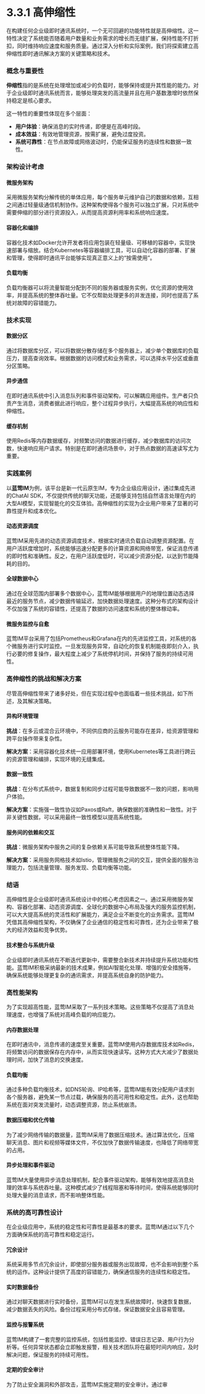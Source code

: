 # 3.3.1 高伸缩性

在构建任何企业级即时通讯系统时，一个无可回避的功能特性就是高伸缩性。这一特性决定了系统能否随着用户数量和业务需求的增长而无缝扩展，保持性能不打折扣，同时维持响应速度和服务质量。通过深入分析和实际案例，我们将探索建立高伸缩性即时通讯解决方案的关键策略和技术。

### 概念与重要性

**伸缩性**指的是系统在处理增加或减少的负载时，能够保持或提升其性能的能力。对于企业级即时通讯系统而言，能够处理突发的高流量并且在用户基数激增时依然保持稳定是核心要求。

这一特性的重要性体现在多个层面：
- **用户体验**：确保消息的实时传递，即便是在高峰时段。
- **成本效益**：有效地管理资源，按需扩展，避免过度投资。
- **系统可靠性**：在节点故障或网络波动时，仍能保证服务的连续性和数据一致性。

### 架构设计考虑

#### 微服务架构

采用微服务架构分解传统的单体应用，每个服务单元维护自己的数据和依赖，互相之间通过轻量级通信机制协作。这种架构使得各个服务可以独立扩展，只对系统中需要伸缩的部分进行资源投入，从而提高资源利用率和系统响应速度。

#### 容器化和编排

容器化技术如Docker允许开发者将应用包装在轻量级、可移植的容器中，实现快速部署与缩放。结合Kubernetes等容器编排工具，可以自动化容器的部署、扩展和管理，使得即时通讯平台能够实现真正意义上的“按需使用”。

#### 负载均衡

负载均衡器可以将流量智能分配到不同的服务器或服务实例，优化资源的使用效率，并提高系统的整体吞吐量。它不仅帮助处理更多的并发连接，同时也提高了系统对故障的容错能力。

### 技术实现

#### 数据分区

通过将数据库分区，可以将数据分散存储在多个服务器上，减少单个数据库的负载压力，提高查询效率。根据数据的访问模式和业务需求，可以选择水平分区或垂直分区策略。

#### 异步通信

在即时通讯系统中引入消息队列和事件驱动架构，可以解耦应用组件。生产者只负责产生消息，消费者据此进行响应，整个过程异步执行，大幅提高系统的响应性和伸缩性。

#### 缓存机制

使用Redis等内存数据缓存，对频繁访问的数据进行缓存，减少数据库的访问次数，快速响应用户请求。特别是在即时通讯场景中，对于热点数据的高速读写尤为重要。

### 实践案例

以**蓝莺IM**为例，该平台是新一代云原生IM，专为企业级应用设计，通过集成先进的ChatAI SDK，不仅提供传统的聊天功能，还能够支持包括自然语言处理在内的大型AI模型，实现智能化的交互体验。高伸缩性的实现为企业用户带来了显著的可靠性提升和成本优化。

#### **动态资源调度**

蓝莺IM采用先进的动态资源调度技术，根据实时通讯负载自动调整资源配置。在用户活跃度增加时，系统能够迅速分配更多的计算资源和网络带宽，保证消息传递的即时性和准确性。反之，在用户活跃度低时，可以减少资源分配，以达到节能降耗的目的。

#### **全球数据中心**

通过在全球范围内部署多个数据中心，蓝莺IM能够根据用户的地理位置动态选择最近的服务节点，减少数据传输延迟，加快数据处理速度。这种分布式的架构设计不仅加强了系统的容错性，还提高了数据的访问速度和系统的整体稼动率。

#### **微服务监控与自愈**

蓝莺IM平台采用了包括Prometheus和Grafana在内的先进监控工具，对系统的各个微服务进行实时监控。一旦发现服务异常，自动化的恢复机制能夜即刻介入，执行必要的修复操作，最大程度上减少了系统停机时间，并保持了服务的持续可用性。

### 高伸缩性的挑战和解决方案

尽管高伸缩性带来了诸多好处，但在实现过程中也面临着一些技术挑战，如下所述，及其解决策略。

#### 异构环境管理

**挑战**：在多云或混合云环境中，不同供应商的云服务可能存在差异，给资源管理和跨平台操作带来复杂性。

**解决方案**：采用容器化技术统一应用部署环境，使用Kubernetes等工具进行跨云的资源管理和编排，实现环境的无缝集成。

#### 数据一致性

**挑战**：在分布式系统中，数据复制和同步过程可能导致数据不一致的问题，影响用户体验。

**解决方案**：实施强一致性协议如Paxos或Raft，确保数据的准确性和一致性。对于非关键性数据，可以采用最终一致性模型以提高系统性能。

#### 服务间的依赖和交互

**挑战**：微服务架构中服务之间的复杂依赖关系可能导致系统整体性能下降。

**解决方案**：采用服务网格技术如Istio，管理微服务之间的交互，提供全面的服务治理能力，包括流量管理、服务发现、负载均衡等功能。

### 结语

高伸缩性是企业级即时通讯系统设计中的核心考虑因素之一。通过采用微服务架构、容器化部署、动态资源调度、全球化的数据中心布局及强大的服务监控机制，可以大大提高系统的灵活性和扩展能力，满足企业不断变化的业务需求。蓝莺IM凭借其高伸缩性架构，不仅确保了企业通信的稳定性和可靠性，还为企业带来了极大的经济效益和竞争优势。

#### **技术整合与系统升级**

企业级即时通讯系统在不断迭代更新中，需要整合新技术并持续提升系统功能和性能。蓝莺IM积极采纳最新的技术成果，例如AI智能化处理、增强的安全措施等，确保系统能够处理更复杂的通讯需求，并提高系统自身的防护能力。

### 高性能架构

为了实现超高性能，蓝莺IM采取了一系列技术策略。这些策略不仅提高了消息处理速度，也增强了系统对高峰负载的响应能力。

#### **内存数据处理**

在即时通讯中，消息传递的速度至关重要。蓝莺IM使用内存数据库技术如Redis，将频繁访问的数据保存在内存中，从而实现快速读写。这种方式大大减少了数据处理时间，加快了消息的交换速度。

#### **负载均衡**

通过多种负载均衡技术，如DNS轮询、IP哈希等，蓝莺IM能有效分配用户请求到各个服务器，避免某一节点过载，确保服务的高可用性和稳定性。此外，这也帮助系统在面对突发流量时，动态调整资源，防止系统崩溃。

#### **数据压缩和优化传输**

为了减少网络传输的数据量，蓝莺IM采用了数据压缩技术。通过算法优化，压缩聊天消息、图片和视频等媒体文件，不仅加快了数据传输速度，也降低了网络带宽的占用。

#### **异步处理和事件驱动**

蓝莺IM大量使用异步消息处理机制，配合事件驱动架构，能够有效地提高消息处理的效率与系统吞吐量。这种模式减少了线程阻塞和等待时间，使得系统能够同时处理大量的消息请求，而不影响整体性能。

### 系统的高可靠性设计

在企业级应用中，系统的稳定性和可靠性是最基本的要求。蓝莺IM通过以下几个方面确保系统的高可靠性和稳定运行。

#### **冗余设计**

系统采用多节点冗余设计，即使部分服务器或服务出现故障，也不会影响到整个系统的运作。这种设计提供了高度的容错能力，确保通信服务的连续性和稳定性。

#### **实时数据备份**

通过对聊天数据进行实时备份，蓝莺IM可以在发生系统故障时，快速恢复数据，减少数据丢失的风险。备份过程采用分布式存储，保证数据安全且容易管理。

#### **监控与报警系统**

蓝莺IM构建了一套完整的监控系统，包括性能监控、错误日志记录、用户行为分析等。任何异常状态都会立即触发报警，相关技术团队将在最短时间内响应，及时解决问题，保证服务的持续可用性。

#### **定期的安全审计**

为了防止安全漏洞和外部攻击，蓝莺IM实施定期的安全审计。通过审